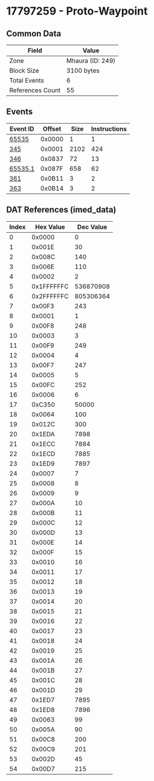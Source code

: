 # 17797259 - Proto-Waypoint

## Common Data

| Field            | Value            |
|------------------|------------------|
| Zone             | Mhaura (ID: 249) |
| Block Size       | 3100 bytes       |
| Total Events     | 6                |
| References Count | 55               |

## Events

| Event ID                | Offset   |   Size |   Instructions |
|-------------------------|----------|--------|----------------|
| [65535](./65535.md)     | 0x0000   |      1 |              1 |
| [345](./345.md)         | 0x0001   |   2102 |            424 |
| [346](./346.md)         | 0x0837   |     72 |             13 |
| [65535.1](./65535.1.md) | 0x087F   |    658 |             62 |
| [361](./361.md)         | 0x0B11   |      3 |              2 |
| [363](./363.md)         | 0x0B14   |      3 |              2 |

## DAT References (imed_data)

|   Index | Hex Value   |   Dec Value |
|---------|-------------|-------------|
|       0 | 0x0000      |           0 |
|       1 | 0x001E      |          30 |
|       2 | 0x008C      |         140 |
|       3 | 0x006E      |         110 |
|       4 | 0x0002      |           2 |
|       5 | 0x1FFFFFFC  |   536870908 |
|       6 | 0x2FFFFFFC  |   805306364 |
|       7 | 0x00F3      |         243 |
|       8 | 0x0001      |           1 |
|       9 | 0x00F8      |         248 |
|      10 | 0x0003      |           3 |
|      11 | 0x00F9      |         249 |
|      12 | 0x0004      |           4 |
|      13 | 0x00F7      |         247 |
|      14 | 0x0005      |           5 |
|      15 | 0x00FC      |         252 |
|      16 | 0x0006      |           6 |
|      17 | 0xC350      |       50000 |
|      18 | 0x0064      |         100 |
|      19 | 0x012C      |         300 |
|      20 | 0x1EDA      |        7898 |
|      21 | 0x1ECC      |        7884 |
|      22 | 0x1ECD      |        7885 |
|      23 | 0x1ED9      |        7897 |
|      24 | 0x0007      |           7 |
|      25 | 0x0008      |           8 |
|      26 | 0x0009      |           9 |
|      27 | 0x000A      |          10 |
|      28 | 0x000B      |          11 |
|      29 | 0x000C      |          12 |
|      30 | 0x000D      |          13 |
|      31 | 0x000E      |          14 |
|      32 | 0x000F      |          15 |
|      33 | 0x0010      |          16 |
|      34 | 0x0011      |          17 |
|      35 | 0x0012      |          18 |
|      36 | 0x0013      |          19 |
|      37 | 0x0014      |          20 |
|      38 | 0x0015      |          21 |
|      39 | 0x0016      |          22 |
|      40 | 0x0017      |          23 |
|      41 | 0x0018      |          24 |
|      42 | 0x0019      |          25 |
|      43 | 0x001A      |          26 |
|      44 | 0x001B      |          27 |
|      45 | 0x001C      |          28 |
|      46 | 0x001D      |          29 |
|      47 | 0x1ED7      |        7895 |
|      48 | 0x1ED8      |        7896 |
|      49 | 0x0063      |          99 |
|      50 | 0x005A      |          90 |
|      51 | 0x00C8      |         200 |
|      52 | 0x00C9      |         201 |
|      53 | 0x002D      |          45 |
|      54 | 0x00D7      |         215 |
